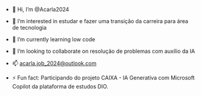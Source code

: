 - 👋 Hi, I’m @Acarla2024
- 👀 I’m interested in estudar e fazer uma transição da carreira para área de tecnologia 
- 🌱 I’m currently learning low code
- 💞️ I’m looking to collaborate on resolução de problemas com auxílio da IA
- 📫 acarla.job_2024@outlook.com 
  
- ⚡ Fun fact: Participando do projeto CAIXA - IA Generativa com Microsoft Copilot da plataforma de estudos DIO.

<!---# criando imagens realista com auxílio da Inteligência Artificial;)

## 📒 O objetivo é criar a imagem realista de um vestido de festa usando IA


## 🤖 Tecnologias Utilizadas
Liste as IAs Generativas e outras ferramentas usadas
* Copilot
* DALL-E 3 

## 🧐 Processo de Criação
 primeiro, pedi ao Copilot pra me ajudar a entender o projeto, pois algumas palavras me eram estranhas.
  Depois, solicitei uma imagem de flores para inspirar a criação do vestido, após, dei detalhes de como queria o vestido.

## 🚀 Resultados  


## 💭 Reflexão (Opcional)
Comente sobre o desafio de criar algo 'natty' com IA.
Acarla2024/Acarla2024 is a ✨ special ✨ repository because its `README.md` (this file) appears on your GitHub profile.
You can click the Preview link to take a look at your changes.
--->
